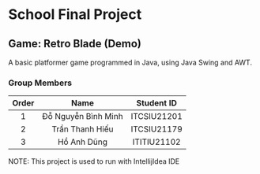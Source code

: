 # School Final Project
## Game: Retro Blade (Demo)
A basic platformer game programmed in Java, using Java Swing and AWT.

### Group Members

| Order |        Name         | Student ID  |
| :---: | :-----------------: | :---------: |
|   1   |  Đỗ Nguyễn Bình Minh   | ITCSIU21201 |
|   2   | Trần Thanh Hiếu  | ITCSIU21179 |
|   3   |   Hồ Anh Dũng    | ITITIU21102 |

NOTE: This project is used to run with IntellijIdea IDE

